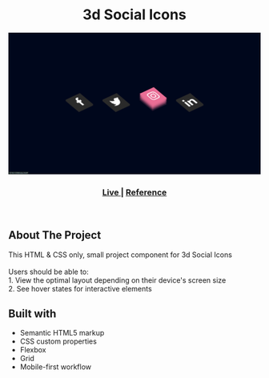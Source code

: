 <h1 align="center">3d Social Icons</h1>

![Design preview for the 3d Social Icon](./img/project-preview.png)

<div align="center">
  <h3>
    <a href="https://karanpunjapatel.github.io/3d-Social-Icons/" color="white" target="_blank">
      Live
    </a>
  <span> | 
    </span>    <a href="https://youtu.be/9Z5J72bHGqQ?si=hXX3V1v80GaJhcSd" target="_blank">
      Reference
    </a>
  </h3>
</div>
<br>

## About The Project

<p>This HTML & CSS only, small project component for 3d Social Icons
<br><br>Users should be able to:
<br>1. View the optimal layout depending on their device's screen size
<br>2. See hover states for interactive elements</p>

## Built with

- Semantic HTML5 markup
- CSS custom properties
- Flexbox
- Grid
- Mobile-first workflow
